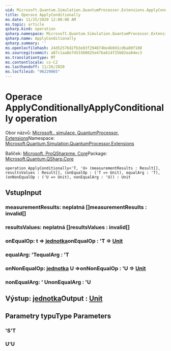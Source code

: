 ```yaml
---
uid: Microsoft.Quantum.Simulation.QuantumProcessor.Extensions.ApplyConditionally
title: Operace ApplyConditionally
ms.date: 11/25/2020 12:00:00 AM
ms.topic: article
qsharp.kind: operation
qsharp.namespace: Microsoft.Quantum.Simulation.QuantumProcessor.Extensions
qsharp.name: ApplyConditionally
qsharp.summary: ''
ms.openlocfilehash: 24d52576d2fb3e83f294874be4b0d1cd6a80f188
ms.sourcegitcommit: a87c1aa8e7453360025e47ba614f25b02ea84ec3
ms.translationtype: MT
ms.contentlocale: cs-CZ
ms.lasthandoff: 11/26/2020
ms.locfileid: "96229065"
---
```

# <a name="applyconditionally-operation"></a><span data-ttu-id="5ac42-102">Operace ApplyConditionally</span><span class="sxs-lookup"><span data-stu-id="5ac42-102">ApplyConditionally operation</span></span>

<span data-ttu-id="5ac42-103">Obor názvů: [Microsoft.. simulace. QuantumProcessor. Extensions](xref:Microsoft.Quantum.Simulation.QuantumProcessor.Extensions)</span><span class="sxs-lookup"><span data-stu-id="5ac42-103">Namespace: [Microsoft.Quantum.Simulation.QuantumProcessor.Extensions](xref:Microsoft.Quantum.Simulation.QuantumProcessor.Extensions)</span></span>

<span data-ttu-id="5ac42-104">Balíček: [Microsoft. ProQSharpme. Core](https://nuget.org/packages/Microsoft.Quantum.QSharp.Core)</span><span class="sxs-lookup"><span data-stu-id="5ac42-104">Package: [Microsoft.Quantum.QSharp.Core](https://nuget.org/packages/Microsoft.Quantum.QSharp.Core)</span></span>




```qsharp
operation ApplyConditionally<'T, 'U> (measurementResults : Result[], resultsValues : Result[], (onEqualOp : ('T => Unit), equalArg : 'T), (onNonEqualOp : ('U => Unit), nonEqualArg : 'U)) : Unit
```


## <a name="input"></a><span data-ttu-id="5ac42-105">Vstup</span><span class="sxs-lookup"><span data-stu-id="5ac42-105">Input</span></span>

### <a name="measurementresults--__invalidresult__"></a><span data-ttu-id="5ac42-106">measurementResults: __neplatná <Result>__[]</span><span class="sxs-lookup"><span data-stu-id="5ac42-106">measurementResults : __invalid<Result>__[]</span></span>




### <a name="resultsvalues--__invalidresult__"></a><span data-ttu-id="5ac42-107">resultsValues: __neplatná <Result>__[]</span><span class="sxs-lookup"><span data-stu-id="5ac42-107">resultsValues : __invalid<Result>__[]</span></span>




### <a name="onequalop--t--unit"></a><span data-ttu-id="5ac42-108">onEqualOp: t => [jednotka](xref:microsoft.quantum.lang-ref.unit)</span><span class="sxs-lookup"><span data-stu-id="5ac42-108">onEqualOp : 'T => [Unit](xref:microsoft.quantum.lang-ref.unit)</span></span> 




### <a name="equalarg--t"></a><span data-ttu-id="5ac42-109">equalArg: 'T</span><span class="sxs-lookup"><span data-stu-id="5ac42-109">equalArg : 'T</span></span>




### <a name="onnonequalop--u--unit"></a><span data-ttu-id="5ac42-110">onNonEqualOp: [jednotka](xref:microsoft.quantum.lang-ref.unit) U =></span><span class="sxs-lookup"><span data-stu-id="5ac42-110">onNonEqualOp : 'U => [Unit](xref:microsoft.quantum.lang-ref.unit)</span></span> 




### <a name="nonequalarg--u"></a><span data-ttu-id="5ac42-111">nonEqualArg: ' U</span><span class="sxs-lookup"><span data-stu-id="5ac42-111">nonEqualArg : 'U</span></span>





## <a name="output--unit"></a><span data-ttu-id="5ac42-112">Výstup: [jednotka](xref:microsoft.quantum.lang-ref.unit)</span><span class="sxs-lookup"><span data-stu-id="5ac42-112">Output : [Unit](xref:microsoft.quantum.lang-ref.unit)</span></span>



## <a name="type-parameters"></a><span data-ttu-id="5ac42-113">Parametry typu</span><span class="sxs-lookup"><span data-stu-id="5ac42-113">Type Parameters</span></span>

### <a name="t"></a><span data-ttu-id="5ac42-114">'S</span><span class="sxs-lookup"><span data-stu-id="5ac42-114">'T</span></span>


### <a name="u"></a><span data-ttu-id="5ac42-115">U</span><span class="sxs-lookup"><span data-stu-id="5ac42-115">'U</span></span>


